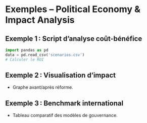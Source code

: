 # Exemples – Political Economy & Impact Analysis

## Exemple 1 : Script d’analyse coût-bénéfice
```python
import pandas as pd
data = pd.read_csv('scenarios.csv')
# Calculer le ROI
```

## Exemple 2 : Visualisation d’impact
- Graphe avant/après réforme.

## Exemple 3 : Benchmark international
- Tableau comparatif des modèles de gouvernance.
